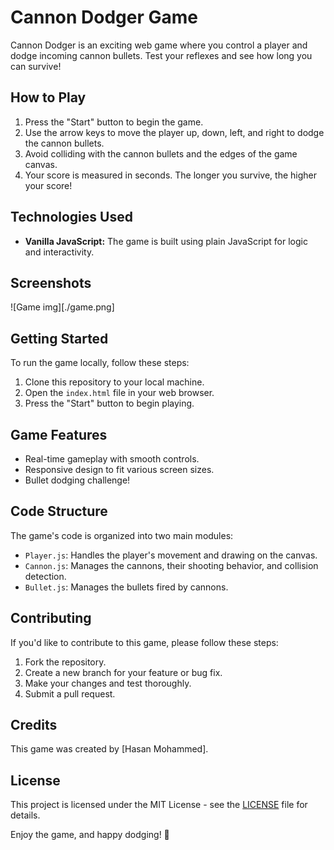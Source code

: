 # Cannon Dodger Game

Cannon Dodger is an exciting web game where you control a player and dodge incoming cannon bullets. Test your reflexes and see how long you can survive!

## How to Play

1. Press the "Start" button to begin the game.
2. Use the arrow keys to move the player up, down, left, and right to dodge the cannon bullets.
3. Avoid colliding with the cannon bullets and the edges of the game canvas.
4. Your score is measured in seconds. The longer you survive, the higher your score!

## Technologies Used

- **Vanilla JavaScript:** The game is built using plain JavaScript for logic and interactivity.

## Screenshots

![Game img][./game.png]


## Getting Started

To run the game locally, follow these steps:

1. Clone this repository to your local machine.
2. Open the `index.html` file in your web browser.
3. Press the "Start" button to begin playing.

## Game Features

- Real-time gameplay with smooth controls.
- Responsive design to fit various screen sizes.
- Bullet dodging challenge!

## Code Structure

The game's code is organized into two main modules:

- `Player.js`: Handles the player's movement and drawing on the canvas.
- `Cannon.js`: Manages the cannons, their shooting behavior, and collision detection.
- `Bullet.js`: Manages the bullets fired by cannons.

## Contributing

If you'd like to contribute to this game, please follow these steps:

1. Fork the repository.
2. Create a new branch for your feature or bug fix.
3. Make your changes and test thoroughly.
4. Submit a pull request.

## Credits

This game was created by [Hasan Mohammed].

## License

This project is licensed under the MIT License - see the [LICENSE](LICENSE) file for details.

Enjoy the game, and happy dodging! 🚀


[def]: ./game.png